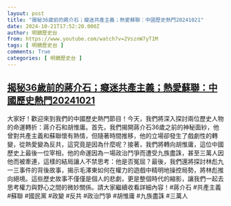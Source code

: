 ```yaml
---
layout: post
title: "揭秘36歲前的蔣介石；癡迷共產主義；熱愛蘇聯：中國歷史熱門20241021"
date: 2024-10-21T17:52:20.000Z
author: 明鏡歷史台
from: https://www.youtube.com/watch?v=2VsznW7yT1M
tags: [ 明鏡歷史台 ]
comments: True
categories: [ 明鏡歷史台 ]
---
```

<!--1729533140000-->
[揭秘36歲前的蔣介石；癡迷共產主義；熱愛蘇聯：中國歷史熱門20241021](https://www.youtube.com/watch?v=2VsznW7yT1M)
------

<div>
大家好！歡迎來到我們的中國歷史熱門節目！今天，我們將深入探討兩位歷史人物的命運轉折：蔣介石和胡惟庸。首先，我們揭開蔣介石36歲之前的神秘面紗，他曾對共產主義和蘇聯懷有熱情，但隨著時間推移，他的立場卻發生了戲劇性的轉變，從熱愛變為反共，這究竟是因為什麼呢？接著，我們將轉向胡惟庸，這位中國歷史上最後一位宰相，他的命運因為一場政治鬥爭而遭受九族盡誅，甚至三萬人因他而被牽連，這樣的結局讓人不禁思考：他是否冤屈？最後，我們還將探討林彪九一三事件的背後故事，揭示毛澤東如何在權力的遊戲中精明地操控局勢，將林彪推向絕境。這些歷史故事不僅僅是個人的悲劇，更是整個時代的縮影，讓我們一起去思考權力與野心之間的微妙關係。請大家繼續收看詳細內容！#蔣介石 #共產主義 #蘇聯 #國民黨 #政變 #反共 #政治鬥爭 #胡惟庸 #九族盡誅 #三萬人
</div>
